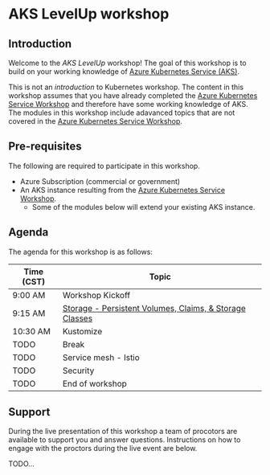 # AKS LevelUp workshop

## Introduction

Welcome to the _AKS LevelUp_ workshop!  The goal of this workshop is to build on your working knowledge of [Azure Kubernetes Service (AKS)](https://docs.microsoft.com/en-us/azure/aks/intro-kubernetes).

This is not an _introduction_ to Kubernetes workshop.  The content in this workshop assumes that you have already completed the [Azure Kubernetes Service Workshop](https://docs.microsoft.com/en-us/learn/modules/aks-workshop/) and therefore have some working knowledge of AKS.  The modules in this workshop include adavanced topics that are not covered in the [Azure Kubernetes Service Workshop](https://docs.microsoft.com/en-us/learn/modules/aks-workshop/).

## Pre-requisites

The following are required to participate in this workshop.

- Azure Subscription (commercial or government)
- An AKS instance resulting from the [Azure Kubernetes Service Workshop](https://docs.microsoft.com/en-us/learn/modules/aks-workshop/).
  - Some of the modules below will extend your existing AKS instance.
## Agenda

The agenda for this workshop is as follows:

| Time (CST) | Topic |
| --- | --- |
| 9:00 AM | Workshop Kickoff |
| 9:15 AM | [Storage - Persistent Volumes, Claims, & Storage Classes](./storage/README.md) |
| 10:30 AM | Kustomize |
| TODO | Break |
| TODO | Service mesh - Istio |
| TODO | Security |
| TODO | End of workshop |


## Support

During the live presentation of this workshop a team of procotors are available to support you and answer questions.  Instructions on how to engage with the proctors during the live event are below.

TODO...